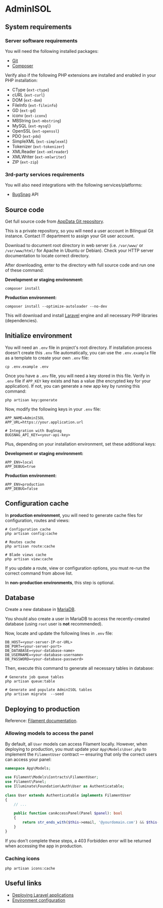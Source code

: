 # AdminISOL

## System requirements

### Server software requirements

You will need the following installed packages:

* [Git](https://git-scm.com/)
* [Composer](https://getcomposer.org/)

Verify also if the following PHP extensions are installed and enabled in your PHP installation:

* CType (`ext-ctype`)
* cURL (`ext-curl`)
* DOM (`ext-dom`)
* FileInfo (`ext-fileinfo`)
* GD (`ext-gd`)
* iconv  (`ext-iconv`)
* MBString (`ext-mbstring`)
* MySQL (`ext-mysql`)
* OpenSSL (`ext-openssl`)
* PDO (`ext-pdo`)
* SimpleXML (`ext-simplexml`)
* Tokenizer (`ext-tokenizer`)
* XMLReader (`ext-xmlreader`)
* XMLWriter (`ext-xmlwriter`)
* ZIP (`ext-zip`)

### 3rd-party services requirements

You will also need integrations with the following services/platforms:

* [BugSnag](https://www.bugsnag.com) API

## Source code

Get full source code from
[AppData Git repository](https://development.bls01-development.net/daniloquispe/appdata).

This is a private repository, so you will need a user account in Bilingual Git instance. Contact IT department to assign
your Git user account.

Download to document root directory in web server (i.e. `/var/www/` or `/var/www/html/` for Apache in Ubuntu or Debian).
Check your HTTP server documentation to locate correct directory.

After downloading, enter to the directory with full source code and run one of these command:

**Development or staging environment:**

```shell
composer install
```

**Production environment:**

```shell
composer install --optimize-autoloader --no-dev
``` 

This will download and install [Laravel](https://laravel.com) engine and all necessary PHP libraries (dependencies).

## Initialize environment

You will need an `.env` file in project's root directory. If installation process doesn't create this `.env` file
automatically, you can use the `.env.example` file as a template to create your own `.env` file:

```shell
cp .env.example .env
```

Once you have a `.env` file, you will need a key stored in this file. Verify in `.env` file if `APP_KEY` key exists and
has a value (the encrypted key for your application). If not, you can generate a new app key by running this command:

```shell
php artisan key:generate
```

Now, modify the following keys in your `.env` file:

```dotenv
APP_NAME=AdminISOL
APP_URL=https://your.application.url

# Integration with BugSnag
BUGSNAG_API_KEY=<your-api-key>
```

Plus, depending on your installation environment, set these additional keys:

**Development or staging environment:**

```dotenv
APP_ENV=local
APP_DEBUG=true
```

**Production environment:**

```dotenv
APP_ENV=production
APP_DEBUG=false
```

## Configuration cache

In **production environment**, you will need to generate cache files for configuration, routes and views:

```shell
# Configuration cache
php artisan config:cache

# Routes cache
php artisan route:cache

# Blade views cache
php artisan view:cache
```

If you update a route, view or configuration options, you must re-run the correct command from above list.

In **non-production environments**, this step is optional.

## Database

Create a new database in [MariaDB](https://mariadb.com/).

You should also create a user in MariaDB to access the recently-created database (using `root` user is **not**
recommended).

Now, locate and update the following lines in `.env` file:

```dotenv
DB_HOST=<your-server-IP-or-URL>
DB_PORT=<your-server-port>
DB_DATABASE=<your-database-name>
DB_USERNAME=<your-database-username>
DB_PASSWORD=<your-database-password>
```

Then, execute this command to generate all necessary tables in database:

```shell
# Generate job queue tables
php artisan queue:table

# Generate and populate AdminISOL tables
php artisan migrate  --seed
```

## Deploying to production

Reference:
[Filament documentation](https://filamentphp.com/docs/3.x/panels/installation#allowing-users-to-access-a-panel).

### Allowing models to access the panel

By default, all `User` models can access Filament locally. However, when deploying to production, you must update your
`App\Models\User.php` to implement the `FilamentUser` contract — ensuring that only the correct users can access your
panel:

```php
namespace App\Models;
 
use Filament\Models\Contracts\FilamentUser;
use Filament\Panel;
use Illuminate\Foundation\Auth\User as Authenticatable;
 
class User extends Authenticatable implements FilamentUser
{
    // ...
 
    public function canAccessPanel(Panel $panel): bool
    {
        return str_ends_with($this->email, '@yourdomain.com') && $this->hasVerifiedEmail();
    }
}
```

If you don't complete these steps, a 403 Forbidden error will be returned when accessing the app in production.

### Caching icons

```shell
php artisan icons:cache
```

## Useful links

* [Deploying Laravel applications](https://laravel.com/docs/10.x/deployment)
* [Environment configuration](https://laravel.com/docs/10.x/configuration)
